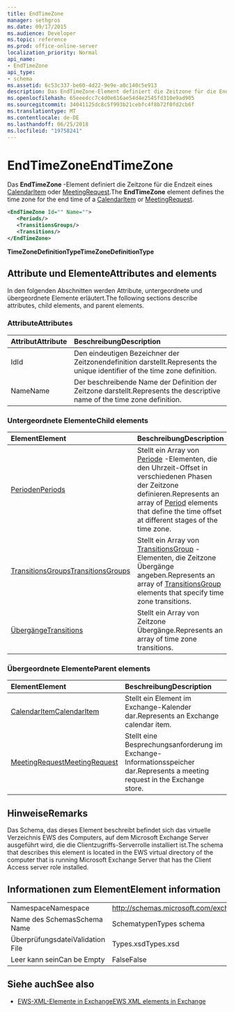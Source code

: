 ```yaml
---
title: EndTimeZone
manager: sethgros
ms.date: 09/17/2015
ms.audience: Developer
ms.topic: reference
ms.prod: office-online-server
localization_priority: Normal
api_name:
- EndTimeZone
api_type:
- schema
ms.assetid: 6c53c337-be60-4d22-9e9e-a0c140c5e913
description: Das EndTimeZone-Element definiert die Zeitzone für die Endzeit eines CalendarItem oder MeetingRequest.
ms.openlocfilehash: 65eeedcc7c4d0e616ae54d4e2545fd310e9ad905
ms.sourcegitcommit: 34041125dc8c5f993b21cebfc4f8b72f0fd2cb6f
ms.translationtype: MT
ms.contentlocale: de-DE
ms.lasthandoff: 06/25/2018
ms.locfileid: "19758241"
---
```

# <a name="endtimezone"></a><span data-ttu-id="55efd-103">EndTimeZone</span><span class="sxs-lookup"><span data-stu-id="55efd-103">EndTimeZone</span></span>

<span data-ttu-id="55efd-104">Das **EndTimeZone** -Element definiert die Zeitzone für die Endzeit eines [CalendarItem](calendaritem.md) oder [MeetingRequest](meetingrequest.md).</span><span class="sxs-lookup"><span data-stu-id="55efd-104">The **EndTimeZone** element defines the time zone for the end time of a [CalendarItem](calendaritem.md) or [MeetingRequest](meetingrequest.md).</span></span>
  
```xml
<EndTimeZone Id="" Name="">
   <Periods/>
   <TransitionsGroups/>
   <Transitions/>
</EndTimeZone>
```

 <span data-ttu-id="55efd-105">**TimeZoneDefinitionType**</span><span class="sxs-lookup"><span data-stu-id="55efd-105">**TimeZoneDefinitionType**</span></span>
## <a name="attributes-and-elements"></a><span data-ttu-id="55efd-106">Attribute und Elemente</span><span class="sxs-lookup"><span data-stu-id="55efd-106">Attributes and elements</span></span>

<span data-ttu-id="55efd-107">In den folgenden Abschnitten werden Attribute, untergeordnete und übergeordnete Elemente erläutert.</span><span class="sxs-lookup"><span data-stu-id="55efd-107">The following sections describe attributes, child elements, and parent elements.</span></span>
  
### <a name="attributes"></a><span data-ttu-id="55efd-108">Attribute</span><span class="sxs-lookup"><span data-stu-id="55efd-108">Attributes</span></span>

|<span data-ttu-id="55efd-109">**Attribut**</span><span class="sxs-lookup"><span data-stu-id="55efd-109">**Attribute**</span></span>|<span data-ttu-id="55efd-110">**Beschreibung**</span><span class="sxs-lookup"><span data-stu-id="55efd-110">**Description**</span></span>|
|:-----|:-----|
|<span data-ttu-id="55efd-111">Id</span><span class="sxs-lookup"><span data-stu-id="55efd-111">Id</span></span>  <br/> |<span data-ttu-id="55efd-112">Den eindeutigen Bezeichner der Zeitzonendefinition darstellt.</span><span class="sxs-lookup"><span data-stu-id="55efd-112">Represents the unique identifier of the time zone definition.</span></span>  <br/> |
|<span data-ttu-id="55efd-113">Name</span><span class="sxs-lookup"><span data-stu-id="55efd-113">Name</span></span>  <br/> |<span data-ttu-id="55efd-114">Der beschreibende Name der Definition der Zeitzone darstellt.</span><span class="sxs-lookup"><span data-stu-id="55efd-114">Represents the descriptive name of the time zone definition.</span></span>  <br/> |
   
### <a name="child-elements"></a><span data-ttu-id="55efd-115">Untergeordnete Elemente</span><span class="sxs-lookup"><span data-stu-id="55efd-115">Child elements</span></span>

|<span data-ttu-id="55efd-116">**Element**</span><span class="sxs-lookup"><span data-stu-id="55efd-116">**Element**</span></span>|<span data-ttu-id="55efd-117">**Beschreibung**</span><span class="sxs-lookup"><span data-stu-id="55efd-117">**Description**</span></span>|
|:-----|:-----|
|[<span data-ttu-id="55efd-118">Perioden</span><span class="sxs-lookup"><span data-stu-id="55efd-118">Periods</span></span>](periods.md) <br/> |<span data-ttu-id="55efd-119">Stellt ein Array von [Periode](period.md) -Elementen, die den Uhrzeit-Offset in verschiedenen Phasen der Zeitzone definieren.</span><span class="sxs-lookup"><span data-stu-id="55efd-119">Represents an array of [Period](period.md) elements that define the time offset at different stages of the time zone.</span></span>  <br/> |
|[<span data-ttu-id="55efd-120">TransitionsGroups</span><span class="sxs-lookup"><span data-stu-id="55efd-120">TransitionsGroups</span></span>](transitionsgroups.md) <br/> |<span data-ttu-id="55efd-121">Stellt ein Array von [TransitionsGroup](transitionsgroup.md) -Elementen, die Zeitzone Übergänge angeben.</span><span class="sxs-lookup"><span data-stu-id="55efd-121">Represents an array of [TransitionsGroup](transitionsgroup.md) elements that specify time zone transitions.</span></span>  <br/> |
|[<span data-ttu-id="55efd-122">Übergänge</span><span class="sxs-lookup"><span data-stu-id="55efd-122">Transitions</span></span>](transitions.md) <br/> |<span data-ttu-id="55efd-123">Stellt ein Array von Zeitzone Übergänge.</span><span class="sxs-lookup"><span data-stu-id="55efd-123">Represents an array of time zone transitions.</span></span>  <br/> |
   
### <a name="parent-elements"></a><span data-ttu-id="55efd-124">Übergeordnete Elemente</span><span class="sxs-lookup"><span data-stu-id="55efd-124">Parent elements</span></span>

|<span data-ttu-id="55efd-125">**Element**</span><span class="sxs-lookup"><span data-stu-id="55efd-125">**Element**</span></span>|<span data-ttu-id="55efd-126">**Beschreibung**</span><span class="sxs-lookup"><span data-stu-id="55efd-126">**Description**</span></span>|
|:-----|:-----|
|[<span data-ttu-id="55efd-127">CalendarItem</span><span class="sxs-lookup"><span data-stu-id="55efd-127">CalendarItem</span></span>](calendaritem.md) <br/> |<span data-ttu-id="55efd-128">Stellt ein Element im Exchange-Kalender dar.</span><span class="sxs-lookup"><span data-stu-id="55efd-128">Represents an Exchange calendar item.</span></span>  <br/> |
|[<span data-ttu-id="55efd-129">MeetingRequest</span><span class="sxs-lookup"><span data-stu-id="55efd-129">MeetingRequest</span></span>](meetingrequest.md) <br/> |<span data-ttu-id="55efd-130">Stellt eine Besprechungsanforderung im Exchange-Informationsspeicher dar.</span><span class="sxs-lookup"><span data-stu-id="55efd-130">Represents a meeting request in the Exchange store.</span></span>  <br/> |
   
## <a name="remarks"></a><span data-ttu-id="55efd-131">Hinweise</span><span class="sxs-lookup"><span data-stu-id="55efd-131">Remarks</span></span>

<span data-ttu-id="55efd-132">Das Schema, das dieses Element beschreibt befindet sich das virtuelle Verzeichnis EWS des Computers, auf dem Microsoft Exchange Server ausgeführt wird, die die Clientzugriffs-Serverrolle installiert ist.</span><span class="sxs-lookup"><span data-stu-id="55efd-132">The schema that describes this element is located in the EWS virtual directory of the computer that is running Microsoft Exchange Server that has the Client Access server role installed.</span></span>
  
## <a name="element-information"></a><span data-ttu-id="55efd-133">Informationen zum Element</span><span class="sxs-lookup"><span data-stu-id="55efd-133">Element information</span></span>

|||
|:-----|:-----|
|<span data-ttu-id="55efd-134">Namespace</span><span class="sxs-lookup"><span data-stu-id="55efd-134">Namespace</span></span>  <br/> |http://schemas.microsoft.com/exchange/services/2006/types  <br/> |
|<span data-ttu-id="55efd-135">Name des Schemas</span><span class="sxs-lookup"><span data-stu-id="55efd-135">Schema Name</span></span>  <br/> |<span data-ttu-id="55efd-136">Schematypen</span><span class="sxs-lookup"><span data-stu-id="55efd-136">Types schema</span></span>  <br/> |
|<span data-ttu-id="55efd-137">Überprüfungsdatei</span><span class="sxs-lookup"><span data-stu-id="55efd-137">Validation File</span></span>  <br/> |<span data-ttu-id="55efd-138">Types.xsd</span><span class="sxs-lookup"><span data-stu-id="55efd-138">Types.xsd</span></span>  <br/> |
|<span data-ttu-id="55efd-139">Leer kann sein</span><span class="sxs-lookup"><span data-stu-id="55efd-139">Can be Empty</span></span>  <br/> |<span data-ttu-id="55efd-140">False</span><span class="sxs-lookup"><span data-stu-id="55efd-140">False</span></span>  <br/> |
   
## <a name="see-also"></a><span data-ttu-id="55efd-141">Siehe auch</span><span class="sxs-lookup"><span data-stu-id="55efd-141">See also</span></span>



- [<span data-ttu-id="55efd-142">EWS-XML-Elemente in Exchange</span><span class="sxs-lookup"><span data-stu-id="55efd-142">EWS XML elements in Exchange</span></span>](ews-xml-elements-in-exchange.md)


